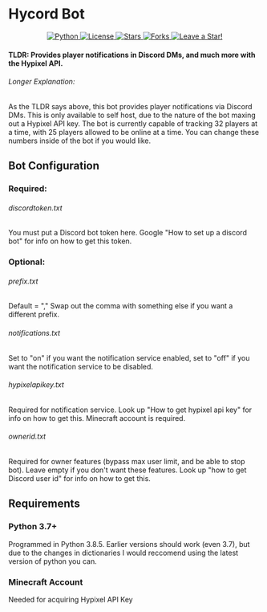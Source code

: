 # Hycord Bot

<p align="center">
  <a href="https://github.com/ProfessorPiggos/HyCord/search?l=Python">
    <img src="https://img.shields.io/badge/language-python-blue?color=ffd343" alt="Python" />
  </a>
  <a href="https://github.com/ProfessorPiggos/HyCord/blob/master/LICENSE.md">
    <img src="https://img.shields.io/github/license/ProfessorPiggos/HyCord" alt="License" />
  </a>
  <a href="https://github.com/ProfessorPiggos/HyCord/stargazers">
    <img src="https://img.shields.io/github/stars/ProfessorPiggos/HyCord" alt="Stars" />
  </a>
  <a href="https://github.com/ProfessorPiggos/HyCord/network/members">
    <img src="https://img.shields.io/github/forks/ProfessorPiggos/HyCord" alt="Forks" />
  </a>
  <a href="https://github.com/ProfessorPiggos/HyCord/stargazers">
    <img src="https://img.shields.io/static/v1?label=%F0%9F%8C%9F&message=If%20You%20Find%20This%20Useful!&style=style=flat&color=33ff33" alt="Leave a Star!"/>
  </a>
</p>

#### TLDR: Provides player notifications in Discord DMs, and much more with the Hypixel API.

###### Longer Explanation:
As the TLDR says above, this bot provides player notifications via Discord DMs. This is only available to self host, due to the nature of the bot maxing out a Hypixel API key. The bot is currently capable of tracking 32 players at a time, with 25 players allowed to be online at a time. You can change these numbers inside of the bot if you would like.

## Bot Configuration
### Required:
###### discordtoken.txt
You must put a Discord bot token here. Google "How to set up a discord bot" for info on how to get this token.
### Optional:
###### prefix.txt
Default = ","
Swap out the comma with something else if you want a different prefix.
###### notifications.txt
Set to "on" if you want the notification service enabled, set to "off" if you want the notification service to be disabled.
###### hypixelapikey.txt
Required for notification service. Look up "How to get hypixel api key" for info on how to get this. Minecraft account is required.
###### ownerid.txt
Required for owner features (bypass max user limit, and be able to stop bot). Leave empty if you don't want these features. Look up "how to get Discord user id" for info on how to get this.

## Requirements
### Python 3.7+
Programmed in Python 3.8.5. Earlier versions should work (even 3.7), but due to the changes in dictionaries I would reccomend using the latest version of python you can.
### Minecraft Account
Needed for acquiring Hypixel API Key